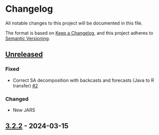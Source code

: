 # Changelog

All notable changes to this project will be documented in this file.

The format is based on [Keep a Changelog](https://keepachangelog.com/en/1.1.0/), and this project adheres
to [Semantic Versioning](https://semver.org/spec/v3.2.3.html).


## [Unreleased]

### Fixed

- Correct SA decomposition with backcasts and forecasts (Java to R transfer) [#2](https://github.com/rjdverse/rjd3tramoseats/issues/2)

### Changed

* New JARS


## [3.2.2] - 2024-03-15 


[Unreleased]: https://github.com/rjdverse/rjd3toolkit/compare/v3.2.2...HEAD
[3.2.2]: https://github.com/rjdverse/rjd3toolkit/releases/tag/v3.2.2
